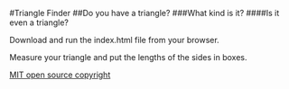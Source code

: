 #Triangle Finder
##Do you have a triangle?
###What kind is it?
####Is it even a triangle?

Download and run the index.html file from your browser.

Measure your triangle and put the lengths of the sides in boxes.

[MIT open source copyright](http://opensource.org/licenses/MIT)
